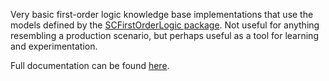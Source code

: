 ﻿Very basic first-order logic knowledge base implementations that use the models defined by the [SCFirstOrderLogic package](https://www.nuget.org/packages/SCFirstOrderLogic/).
Not useful for anything resembling a production scenario, but perhaps useful as a tool for learning and experimentation.

Full documentation can be found [here](https://sdcondon.net/SCFirstOrderLogic/).
